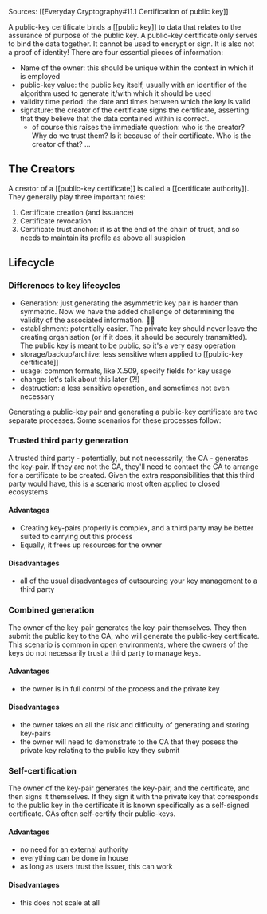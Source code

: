 Sources: [[Everyday Cryptography#11.1 Certification of public key]]

A public-key certificate binds a [[public key]] to data that relates to the assurance of purpose of the public key. A public-key certificate only serves to bind the data together. It cannot be used to encrypt or sign. It is also not a proof of identity! There are four essential pieces of information:
- Name of the owner: this should be unique within the context in which it is employed
- public-key value: the public key itself, usually with an identifier of the algorithm used to generate it/with which it should be used
- validity time period: the date and times between which the key is valid
- signature: the creator of the certificate signs the certificate, asserting that they believe that the data contained within is correct.
	- of course this raises the immediate question: who is the creator? Why do we trust them? Is it because of their certificate. Who is the creator of that? ...

## The Creators
A creator of a [[public-key certificate]] is called a [[certificate authority]]. They generally play three important roles:
1. Certificate creation (and issuance)
2. Certificate revocation
3. Certificate trust anchor: it is at the end of the chain of trust, and so needs to maintain its profile as above all suspicion

## Lifecycle
### Differences to key lifecycles
- Generation: just generating the asymmetric key pair is harder than symmetric. Now we have the added challenge of determining the validity of the associated information. 👎🏻
- establishment: potentially easier. The private key should never leave the creating organisation (or if it does, it should be securely transmitted). The public key is meant to be public, so it's a very easy operation
- storage/backup/archive: less sensitive when applied to [[public-key certificate]]
- usage: common formats, like X.509, specify fields for key usage
- change: let's talk about this later (?!)
- destruction: a less sensitive operation, and sometimes not even necessary

Generating a public-key pair and generating a public-key certificate are two separate processes. Some scenarios for these processes follow:

### Trusted third party generation
A trusted third party - potentially, but not necessarily, the CA - generates the key-pair. If they are not the CA, they'll need to contact the CA to arrange for a certificate to be created. Given the extra responsibilities that this third party would have, this is a scenario most often applied to closed ecosystems
#### Advantages
- Creating key-pairs properly is complex, and a third party may be better suited to carrying out this process
- Equally, it frees up resources for the owner
#### Disadvantages
- all of the usual disadvantages of outsourcing your key management to a third party

### Combined generation
The owner of the key-pair generates the key-pair themselves. They then submit the public key to the CA, who will generate the public-key certificate. This scenario is common in open environments, where the owners of the keys do not necessarily trust a third party to manage keys.
#### Advantages
- the owner is in full control of the process and the private key
#### Disadvantages
- the owner takes on all the risk and difficulty of generating and storing key-pairs
- the owner will need to demonstrate to the CA that they posess the private key relating to the public key they submit

### Self-certification
The owner of the key-pair generates the key-pair, and the certificate, and then signs it themselves. If they sign it with the private key that corresponds to the public key in the certificate it is known specifically as a self-signed certificate. CAs often self-certify their public-keys.
#### Advantages
- no need for an external authority
- everything can be done in house
- as long as users trust the issuer, this can work
#### Disadvantages
- this does not scale at all